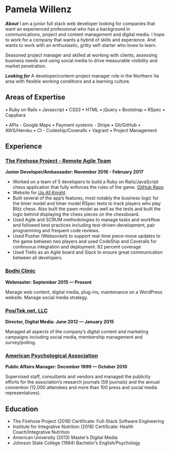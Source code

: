 Pamela Willenz
==========
***About***
I am a junior full stack web developer looking for companies that want an experienced professional who has a background in communications, project and content management and digital media. I hope to work for a company that wants a hybrid of skills and experience. And wants to work with an enthusiastic, gritty self-starter who loves to learn.

Seasoned project manager and skilled at working with clients, assessing business needs and using social media to drive measurable visibility and market penetration. 


***Looking for***
A developer/content-project manager role in the Northern Va area with flexible working conditions and a learning culture.


Areas of Expertise 
----------

• Ruby on Rails
• Javascript
• CSS3
• HTML
• jQuery
• Bootstrap
• RSpec
• Capybara

• APIs - Google Maps
• Payment systems - Stripe
• Git/GitHub
• AWS/Heroku
• CI - Codeship/Coveralls
• Vagrant
• Project Management

Experience
----------

### [The Firehose Project - Remote Agile Team](https://thefirehoseproject.com/)
**Junior Developer/Ambassador: November 2016 - February 2017**

- Worked on a team of 5 developers to build a Ruby on Rails/JavaScript chess application that   fully enforces the rules of the game. [GitHub Repo](https://github.com/the-cheaters/up-all-knight)
- Website for [Up All Knight](https://chess-up-all-knight.herokuapp.com/)  
- Built several of the app’s features, most notably the business logic for the timer model and timer model RSpec tests to track players who play Blitz chess. Also built the pawn model as well as the tests and built the logic behind displaying the chess pieces on the chessboard.
- Used Agile and SCRUM methodologies to manage tasks and workflow and followed best practices including test-driven-development, pair programming and frequent code reviews.
- Used Pusher (Websocket) to support real-time piece-move updates to the game between two players and used CodeShip and Coveralls for continuous integration and deployment. 82 percent coverage
- Used Trello as an Agile board and Slack to ensure great communication between all developers.

### [Bodhi Clinic](http://www.bodhiclinic.com/) 
**Webmaster: September 2015 &mdash; Present**

Manage web content, digital media, plug-ins, maintenance on a WordPress website. Manage social media strategy.

### [PosiTek.net, LLC](https://positek.net/) 
**Director, Digital Media: June 2012 &mdash; January 2015**

Managed all aspects of the company’s digital content and marketing campaigns including social media, membership management and survey/polling.

### [American Psychological Association](http://www.apa.org/) 
**Public Affairs Manager: December 1999 &mdash; October 2010**

Supervised staff, consultants and vendors and managed the publicity efforts for the association’s research journals (59 journals) and the annual convention (12,000 attendees and more than 100 press and social media representatives).  

Education
----------
- The Firehose Project    (2016)
Certificate: Full-Stack Software Engineering
- Institute for Integrative Nutrition   (2016)
Certificate: Health Coach/Integrative Nutrition
- American University   (2013)
Master’s Digital Media
- Johnson State College (1984)
Bachelor’s English/Psychology
